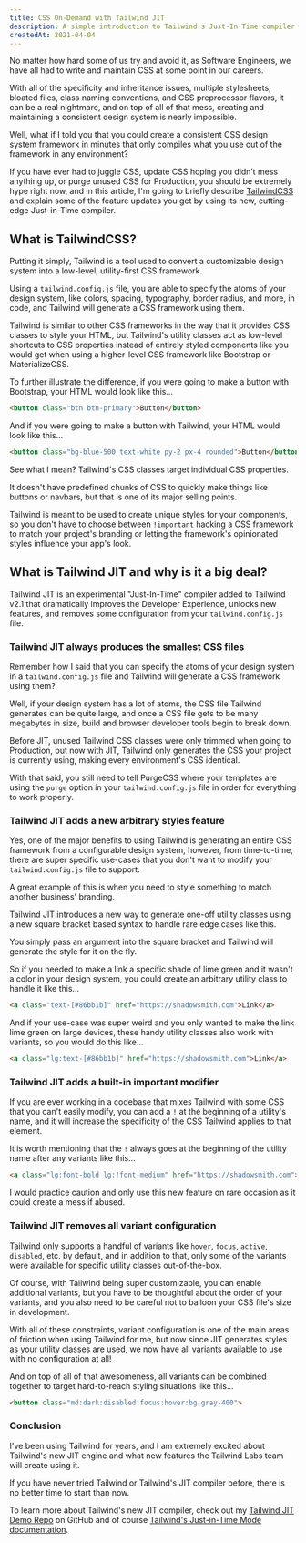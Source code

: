 ```yaml
---
title: CSS On-Demand with Tailwind JIT
description: A simple introduction to Tailwind's Just-In-Time compiler
createdAt: 2021-04-04
---
```


No matter how hard some of us try and avoid it, as Software Engineers, we have all had to write and maintain CSS at some point in our careers.

With all of the specificity and inheritance issues, multiple stylesheets, bloated files, class naming conventions, and CSS preprocessor flavors, it can be a real nightmare, and on top of all of that mess, creating and maintaining a consistent design system is nearly impossible.

Well, what if I told you that you could create a consistent CSS design system framework in minutes that only compiles what you use out of the framework in any environment?

If you have ever had to juggle CSS, update CSS hoping you didn’t mess anything up, or purge unused CSS for Production, you should be extremely hype right now, and in this article, I'm going to briefly describe [TailwindCSS](https://tailwindcss.com) and explain some of the feature updates you get by using its new, cutting-edge Just-in-Time compiler.

## What is TailwindCSS?
Putting it simply, Tailwind is a tool used to convert a customizable design system into a low-level, utility-first CSS framework. 

Using a `tailwind.config.js` file, you are able to specify the atoms of your design system, like colors, spacing, typography, border radius, and more, in code, and Tailwind will generate a CSS framework using them. 

Tailwind is similar to other CSS frameworks in the way that it provides CSS classes to style your HTML, but Tailwind's utility classes act as low-level shortcuts to CSS properties instead of entirely styled components like you would get when using a higher-level CSS framework like Bootstrap or MaterializeCSS.

To further illustrate the difference, if you were going to make a button with Bootstrap, your HTML would look like this...
```html
<button class="btn btn-primary">Button</button>
```

And if you were going to make a button with Tailwind, your HTML would look like this...
```html
<button class="bg-blue-500 text-white py-2 px-4 rounded">Button</button>
```
See what I mean? Tailwind's CSS classes target individual CSS properties. 

It doesn't have predefined chunks of CSS to quickly make things like buttons or navbars, but that is one of its major selling points.

Tailwind is meant to be used to create unique styles for your components, so you don't have to choose between `!important` hacking a CSS framework to match your project's branding or letting the framework's opinionated styles influence your app's look.

## What is Tailwind JIT and why is it a big deal?
Tailwind JIT is an experimental "Just-In-Time" compiler added to Tailwind v2.1 that dramatically improves the Developer Experience, unlocks new features, and removes some configuration from your `tailwind.config.js` file.

### Tailwind JIT always produces the smallest CSS files
Remember how I said that you can specify the atoms of your design system in a `tailwind.config.js` file and Tailwind will generate a CSS framework using them?

Well, if your design system has a lot of atoms, the CSS file Tailwind generates can be quite large, and once a CSS file gets to be many megabytes in size, build and browser developer tools begin to break down.

Before JIT, unused Tailwind CSS classes were only trimmed when going to Production, but now with JIT, Tailwind only generates the CSS your project is currently using, making every environment's CSS identical.

With that said, you still need to tell PurgeCSS where your templates are using the `purge` option in your `tailwind.config.js` file in order for everything to work properly. 

### Tailwind JIT adds a new arbitrary styles feature
Yes, one of the major benefits to using Tailwind is generating an entire CSS framework from a configurable design system, however, from time-to-time, there are super specific use-cases that you don't want to modify your `tailwind.config.js` file to support.

A great example of this is when you need to style something to match another business' branding.

Tailwind JIT introduces a new way to generate one-off utility classes using a new square bracket based syntax to handle rare edge cases like this.

You simply pass an argument into the square bracket and Tailwind will generate the style for it on the fly.

So if you needed to make a link a specific shade of lime green and it wasn't a color in your design system, you could create an arbitrary utility class to handle it like this...
```html
<a class="text-[#86bb1b]" href="https://shadowsmith.com">Link</a>
```
And if your use-case was super weird and you only wanted to make the link lime green on large devices, these handy utility classes also work with variants, so you would do this like...
```html
<a class="lg:text-[#86bb1b]" href="https://shadowsmith.com">Link</a>
```
### Tailwind JIT adds a built-in important modifier
If you are ever working in a codebase that mixes Tailwind with some CSS that you can't easily modify, you can add a `!` at the beginning of a utility's name, and it will increase the specificity of the CSS Tailwind applies to that element. 

It is worth mentioning that the `!` always goes at the beginning of the utility name after any variants like this...
```html
<a class="lg:font-bold lg:!font-medium" href="https://shadowsmith.com">Link</a>
```
I would practice caution and only use this new feature on rare occasion as it could create a mess if abused.
 
### Tailwind JIT removes all variant configuration
Tailwind only supports a handful of variants like `hover`, `focus`, `active`, `disabled`, etc. by default, and in addition to that, only some of the variants were available for specific utility classes out-of-the-box.

Of course, with Tailwind being super customizable, you can enable additional variants, but you have to be thoughtful about the order of your variants, and you also need to be careful not to balloon your CSS file's size in development.

With all of these constraints, variant configuration is one of the main areas of friction when using Tailwind for me, but now since JIT generates styles as your utility classes are used, we now have all variants available to use with no configuration at all!

And on top of all of that awesomeness, all variants can be combined together to target hard-to-reach styling situations like this...
```html
<button class="md:dark:disabled:focus:hover:bg-gray-400">
``` 

### Conclusion
I've been using Tailwind for years, and I am extremely excited about Tailwind's new JIT engine and what new features the Tailwind Labs team will create using it.

If you have never tried Tailwind or Tailwind's JIT compiler before, there is no better time to start than now.

To learn more about Tailwind's new JIT compiler, check out my [Tailwind JIT Demo Repo](https://github.com/heyshadowsmith/tailwind-jit-demo) on GitHub and of course [Tailwind's Just-in-Time Mode documentation](https://tailwindcss.com/docs/just-in-time-mode).

